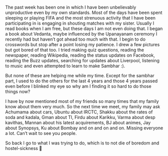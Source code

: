The past week has been one in which I have been unbelievably unproductive even by my own standards.
Most of the days have been spent sleeping or playing FIFA and the most strenuous activity that I have been participating in is 
engaging in shouting matches with my sister. Usually I read books when I am free, but these days I am not even doing that. I began
a book about Vedanta, maybe influenced by the Upanayanam ceremony I recently had but haven’t got ahead too much with that. I begin
to do crosswords but stop after a point losing my patience. I drew a few pictures but got bored of that too. I tried making quiz 
questions, reading the newspaper, reading Wikipedia, reading the status updates on Facebook, reading the Buzz updates, searching 
for updates about Liverpool, listening to music and even attempted to learn to make Sambhar :). 

But none of these are helping me while my time. Except for the sambhar part, I used to do the others for the last 4 years and 
those 4 years passed even before I blinked my eye so why am I finding it so hard to do those things now?

I have by now mentioned most of my friends so many times that my family know about them very much. So the next time we meet, my 
family may ask Achumama about cars, Ubuntu about IRCTC, Shakku about the rates of soda and kadala, Gman about TI, Firdu about 
Karikku, Varma about desp kavithas, Mannan about his latest acquirements, BJ about animes, Jay about Synopsys, Ku about Bombay and
on and on and on. Missing everyone a lot. Can’t wait to see you people.

So back I go to what I was trying to do, which is to not die of boredom and hostel-sickness 🙂
